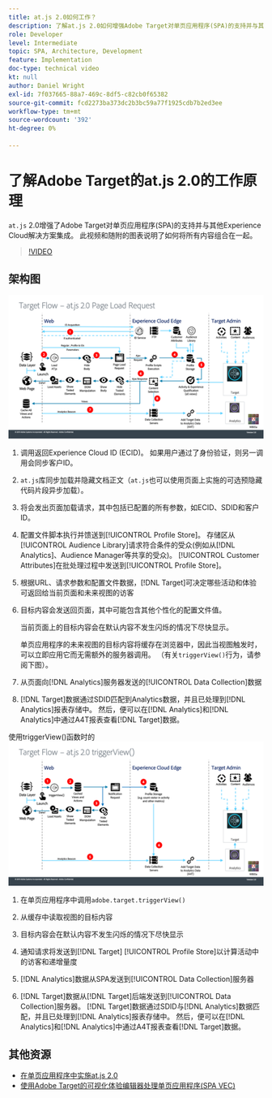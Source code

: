 ```yaml
---
title: at.js 2.0如何工作？
description: 了解at.js 2.0如何增强Adobe Target对单页应用程序(SPA)的支持并与其他Experience Cloud解决方案集成。
role: Developer
level: Intermediate
topic: SPA, Architecture, Development
feature: Implementation
doc-type: technical video
kt: null
author: Daniel Wright
exl-id: 7f037665-88a7-469c-8df5-c82cb0f65382
source-git-commit: fcd2273ba373dc2b3bc59a77f1925cdb7b2ed3ee
workflow-type: tm+mt
source-wordcount: '392'
ht-degree: 0%

---
```


# 了解Adobe Target的at.js 2.0的工作原理

`at.js` 2.0增强了Adobe Target对单页应用程序(SPA)的支持并与其他Experience Cloud解决方案集成。 此视频和随附的图表说明了如何将所有内容组合在一起。

>[!VIDEO](https://video.tv.adobe.com/v/26250?quality=12)

## 架构图

![at.js 2.0在页面加载时的行为](assets/pageload.png)

1. 调用返回Experience Cloud ID (ECID)。 如果用户通过了身份验证，则另一调用会同步客户ID。

1. `at.js`库同步加载并隐藏文档正文（`at.js`也可以使用页面上实施的可选预隐藏代码片段异步加载）。

1. 将会发出页面加载请求，其中包括已配置的所有参数，如ECID、SDID和客户ID。

1. 配置文件脚本执行并馈送到[!UICONTROL Profile Store]。 存储区从[!UICONTROL Audience Library]请求符合条件的受众(例如从[!DNL Analytics]、Audience Manager等共享的受众)。 [!UICONTROL Customer Attributes]在批处理过程中发送到[!UICONTROL Profile Store]。
1. 根据URL、请求参数和配置文件数据，[!DNL Target]可决定哪些活动和体验可返回给当前页面和未来视图的访客

1. 目标内容会发送回页面，其中可能包含其他个性化的配置文件值。

   当前页面上的目标内容会在默认内容不发生闪烁的情况下尽快显示。

   单页应用程序的未来视图的目标内容将缓存在浏览器中，因此当视图触发时，可以立即应用它而无需额外的服务器调用。 （有关`triggerView()`行为，请参阅下图）。

1. 从页面向[!DNL Analytics]服务器发送的[!UICONTROL Data Collection]数据
1. [!DNL Target]数据通过SDID匹配到Analytics数据，并且已处理到[!DNL Analytics]报表存储中。 然后，便可以在[!DNL Analytics]和[!DNL Analytics]中通过A4T报表查看[!DNL Target]数据。

使用triggerView()函数时的![at.js 2.0行为](assets/triggerview.png)

1. 在单页应用程序中调用`adobe.target.triggerView()`
1. 从缓存中读取视图的目标内容

1. 目标内容会在默认内容不发生闪烁的情况下尽快显示

1. 通知请求将发送到[!DNL Target] [!UICONTROL Profile Store]以计算活动中的访客和递增量度
1. [!DNL Analytics]数据从SPA发送到[!UICONTROL Data Collection]服务器

1. [!DNL Target]数据从[!DNL Target]后端发送到[!UICONTROL Data Collection]服务器。 [!DNL Target]数据通过SDID与[!DNL Analytics]数据匹配，并且已处理到[!DNL Analytics]报表存储中。 然后，便可以在[!DNL Analytics]和[!DNL Analytics]中通过A4T报表查看[!DNL Target]数据。

## 其他资源

* [在单页应用程序中实施at.js 2.0](implement-atjs-20-in-a-single-page-application.md)
* [使用Adobe Target的可视化体验编辑器处理单页应用程序(SPA VEC)](../experiences/use-the-visual-experience-composer-for-single-page-applications.md)

